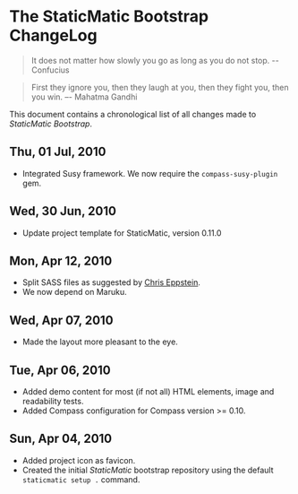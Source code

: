 # The StaticMatic Bootstrap ChangeLog

> It does not matter how slowly you go as long as you do not stop.
> -- Confucius

> First they ignore you, then they laugh at you, then they fight you,
> then you win.
> –- Mahatma Gandhi

This document contains a chronological list of all changes made to *StaticMatic
Bootstrap*.

## Thu, 01 Jul, 2010

* Integrated Susy framework. We now require the `compass-susy-plugin` gem.

## Wed, 30 Jun, 2010

* Update project template for StaticMatic, version 0.11.0

## Mon, Apr 12, 2010

* Split SASS files as suggested by [Chris Eppstein](http://chriseppstein.github.com/blog/2009/09/25/separating-style-concerns/).
* We now depend on Maruku.

## Wed, Apr 07, 2010

* Made the layout more pleasant to the eye.

## Tue, Apr 06, 2010

* Added demo content for most (if not all) HTML elements, image and
  readability tests.
* Added Compass configuration for Compass version >= 0.10.

## Sun, Apr 04, 2010

* Added project icon as favicon.
* Created the initial *StaticMatic* bootstrap repository using the default
  `staticmatic setup .` command.

